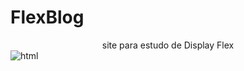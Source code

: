 # FlexBlog
<div align="center">  site para estudo de Display Flex </div>

<img align="center" alt="html"   src="https://i.imgur.com/ZnlmT89.png">